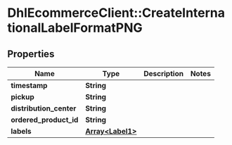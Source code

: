 # DhlEcommerceClient::CreateInternationalLabelFormatPNG

## Properties
Name | Type | Description | Notes
------------ | ------------- | ------------- | -------------
**timestamp** | **String** |  |
**pickup** | **String** |  |
**distribution_center** | **String** |  |
**ordered_product_id** | **String** |  |
**labels** | [**Array&lt;Label1&gt;**](Label1.md) |  |


